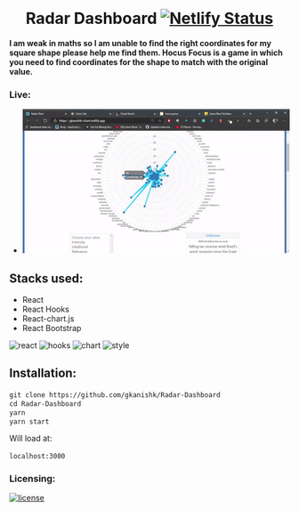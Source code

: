 <p align="center">
    <br>
    <h1 align="center" >Radar Dashboard
     <a href="https://app.netlify.com/sites/gkanishk-chart/deploys" align="center"><img src="https://api.netlify.com/api/v1/badges/382a6f81-7b62-49ed-844f-eefd1382c435/deploy-status" alt="Netlify Status"></a></h1>
</p>

**I am weak in maths so I am unable to find the right coordinates for my square shape please help me find them. Hocus Focus is a game in which you need to find coordinates for the shape to match with the original value.**

### Live:
   - ![demo](/public/radar.gif)

## Stacks used:
- React
- React Hooks
- React-chart.js
- React Bootstrap

![react](https://img.shields.io/badge/frontend-react-blue) ![hooks](https://img.shields.io/badge/react-hooks-yellow) ![chart](https://img.shields.io/badge/react-chartjs-lightblue) ![style](https://img.shields.io/badge/style-ReactBootrap-orange)

## Installation:

```
git clone https://github.com/gkanishk/Radar-Dashboard
cd Radar-Dashboard
yarn
yarn start

```
Will load at:

`localhost:3000`

### Licensing:
[![license](https://img.shields.io/bower/l/react?style=for-the-badge)](/LICENSE)
